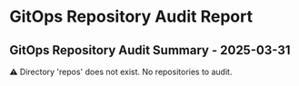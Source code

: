 # GitOps Repository Audit Report

## GitOps Repository Audit Summary - 2025-03-31
⚠️ Directory 'repos' does not exist. No repositories to audit.
